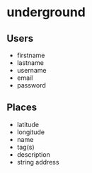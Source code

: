 # underground

## Users
- firstname
- lastname
- username
- email
- password

## Places
- latitude
- longitude
- name
- tag(s)
- description
- string address



